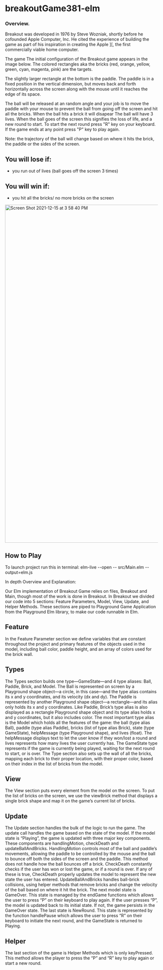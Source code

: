 # breakoutGame381-elm
### Overview. 

Breakout was developed in 1976 by Steve Wozniak, shortly before he cofounded Apple Computer, Inc. He cited the experience of building the game as part of his inspiration in creating the Apple ][, the first commercially viable home computer.

The game
The initial configuration of the Breakout game appears in the image below. The colored rectangles aka the bricks (red, orange, yellow, green, cyan, magenta, pink) are the targets.

The slightly larger rectangle at the bottom is the paddle. The paddle is in a fixed position in the vertical dimension, but moves back and forth horizontally across the screen along with the mouse until it reaches the edge of its space.

The ball will be released at an random angle and your job is to move the paddle with your mouse to prevent the ball from going off the screen and hit all the bricks. When the ball hits a brick it will disapear The ball will have 3 lives. When the ball goes of the screen this signifies the loss of life, and a new round to start. To start the next round press "R" key on your keyboard. If the game ends at any point press "P" key to play again.

Note: the trajectory of the ball will change based on where it hits the brick, the paddle or the sides of the screen. 

## You will lose if: 
- you run out of lives (ball goes off the screen 3 times) 

## You will win if: 
- you hit all the bricks/ no more bricks on the screen

<img width="1114" alt="Screen Shot 2021-12-15 at 3 58 40 PM" src="https://user-images.githubusercontent.com/54856485/146271636-5f4d693e-107a-43bb-ab78-33a97ec98ca7.png">


## How to Play 
To launch project run this in terminal: 
elm-live --open -- src/Main.elm --output=elm.js


In depth Overview and Explanation: 

Our Elm implementation of Breakout Game relies on files, Breakout and Main, though most of the work is done in Breakout. In Breakout we divided our code into 5 sections: Feature Parameters, Model, View, Update, and Helper Methods. These sections are piped to Playground Game Application from the Playground Elm library, to make our code runnable in Elm.
## Feature
In the Feature Parameter section we define variables that are constant throughout the project and primary features of the objects used in the model, including ball color, paddle height, and an array of colors used for the brick wall. 
## Types
The Types section builds one type—GameState—and 4 type aliases: Ball, Paddle, Brick, and Model. The Ball is represented on screen by a Playground shape object—a circle, in this case—and the type alias contains its x and y coordinates, and its velocity (dx and dy). The Paddle is represented by another Playground shape object—a rectangle—and its alias only holds its x and y coordinates. Like Paddle, Brick’s type alias is also displayed as a rectangle Playground shape object and its type alias holds x and y coordinates, but it also includes color. The most important type alias is the Model which holds all the features of the game: the ball (type alias Ball), paddle (type alias Paddle), bricks (list of type alias Brick), state (type GameState), helpMessage (type Playground shape), and lives (float). The helpMessage displays text to let the user know if they won/lost a round and lives represents how many lives the user currently has. The GameState type represents if the game is currently being played, waiting for the next round to start, or is over. The Type section also sets up the wall of all the bricks, mapping each brick to their proper location, with their proper color, based on their index in the list of bricks from the model. 
## View
The View section puts every element from the model on the screen. To put the list of bricks on the screen, we use the viewBrick method that displays a single brick shape and map it on the game’s current list of bricks.
## Update 
The Update section handles the bulk of the logic to run the game. The update call handles the game based on the state of the model. If the model state is “Playing”, the game is updated with three major key components. These components are handlingMotion, checkDeath and updateBallAndBricks. HandlingMotion controls most of the ball and paddle’s movements, allowing the paddle to be controlled by the mouse and the ball to bounce off both the sides of the screen and the paddle. This method does not handle how the ball bounces off a brick. CheckDeath constantly checks if the user has won or lost the game, or if a round is over. If any of these is true, CheckDeath properly updates the model to represent the new state the user has entered. UpdateBallAndBricks handles ball-brick collisions, using helper methods that remove bricks and change the velocity of the ball based on where it hit the brick. The next model state is GameOver. This state is managed by the endGame functions which allows the user to press “P” on their keyboard to play again. If the user presses “P”, the model is updated back to its initial state. If not, the game persists in the GameOver state. The last state is NewRound. This state is represented by the function handlePause which allows the user to press “R” on their keyboard to initiate the next round, and the GameState is returned to Playing. 
## Helper
The last section of the game is Helper Methods which is only keyPressed. This method allows the player to press the “P” and “R” key to play again or start a new round. 

